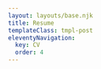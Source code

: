 ```yaml
---
layout: layouts/base.njk
title: Resume
templateClass: tmpl-post
eleventyNavigation:
  key: CV
  order: 4
---
```


<!DOCTYPE html>
<html>
<head>
 <title>Adobe Document Services PDF Embed API Sample</title>
 <meta charset="utf-8"/>
 <meta http-equiv="X-UA-Compatible" content="IE=edge,chrome=1"/>
 <meta id="viewport" name="viewport" content="width=device-width, initial-scale=1"/>
</head>
<body style="margin: 0px">
 <div id="adobe-dc-view"></div>
 <script src="https://documentcloud.adobe.com/view-sdk/main.js"></script>
 <script type="text/javascript">
    document.addEventListener("adobe_dc_view_sdk.ready", function()
    {
        var adobeDCView = new AdobeDC.View({clientId: "b573153d9bf5432d8f6fffc88d6710e6" , divId: "adobe-dc-view"});
        adobeDCView.previewFile(
       {
          content:   {location: {url: "https://rotemland.github.io/img/resume.pdf"}},
          metaData: {fileName: "resume.pdf"}
       });
    });
 </script>
</body>
</html>
